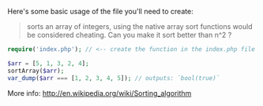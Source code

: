 Here's some basic usage of the file you'll need to create:

> sorts an array of integers, using the native array sort functions would be considered cheating.
> Can you make it sort better than n^2 ?

```php
require('index.php'); // <-- create the function in the index.php file

$arr = [5, 1, 3, 2, 4];
sortArray($arr);
var_dump($arr === [1, 2, 3, 4, 5]); // outputs: `bool(true)`
```

More info: http://en.wikipedia.org/wiki/Sorting_algorithm

